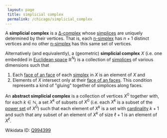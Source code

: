 ```yaml
---
 layout: page
 title: simplicial complex
 permalink: /chicago/simplicial_complex
---
```

A **simplicial complex** is a [∆-complex](https://mathgloss.github.io/MathGloss/∆-complex) whose [simplices](https://mathgloss.github.io/MathGloss/n-simplex) are uniquely determined by their vertices. That is, each [n-simplex](https://mathgloss.github.io/MathGloss/n-simplex) has $n+1$ distinct vertices and no other [n-simplex](https://mathgloss.github.io/MathGloss/n-simplex) has this same set of vertices.

Alternatively (and equivalently), a (geometric) **simplicial complex** $X$ (i.e. one embedded in [Euclidean space](https://mathgloss.github.io/MathGloss/dimension_of_vector_space) $\mathbb R^N$) is a collection of [simplices](https://mathgloss.github.io/MathGloss/##########simplices) of various dimensions such that 
1. Each [face of an face](https://mathgloss.github.io/MathGloss/face_of_an_##########face) of each [simplex](https://mathgloss.github.io/MathGloss/##########simplex) in $X$ is an element of $X$ and
2. Elements of $X$ intersect only at their [face of an faces](https://mathgloss.github.io/MathGloss/face_of_an_##########faces). This condition represents a kind of "gluing" together of simplices along faces.

An **abstract simplicial complex** is a collection of vertices $X^0$ together with, for each $k\in \mathbb N$, a set $X^k$ of subsets of $X^0$ (i.e. each $X^k$ is  a subset of the [power set](https://mathgloss.github.io/MathGloss/power_set) of $X^0$) such that each element of $X^k$ is a set with [cardinality](https://mathgloss.github.io/MathGloss/cardinal_number) $k+1$ and such that any subset of an element of $X^k$ of size $\ell + 1$ is an element of $X^\ell$. 

Wikidata ID: [Q994399](https://www.wikidata.org/wiki/Q994399)